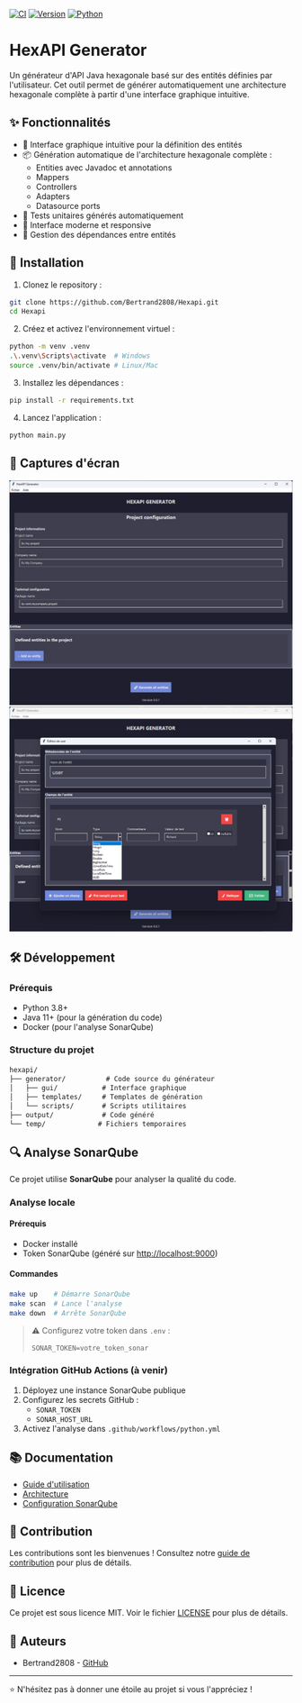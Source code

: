 [![CI](https://github.com/Bertrand2808/Hexapi/actions/workflows/python.yml/badge.svg)](https://github.com/Bertrand2808/Hexapi/actions/workflows/python.yml)
[![Version](https://img.shields.io/badge/version-0.0.1-blue.svg)](https://github.com/Bertrand2808/Hexapi)
[![Python](https://img.shields.io/badge/python-3.8%2B-blue)](https://www.python.org/downloads/)

# HexAPI Generator

Un générateur d'API Java hexagonale basé sur des entités définies par l'utilisateur. Cet outil permet de générer automatiquement une architecture hexagonale complète à partir d'une interface graphique intuitive.

## ✨ Fonctionnalités

- 🎯 Interface graphique intuitive pour la définition des entités
- 📦 Génération automatique de l'architecture hexagonale complète :
  - Entities avec Javadoc et annotations
  - Mappers
  - Controllers
  - Adapters
  - Datasource ports
- 🧪 Tests unitaires générés automatiquement
- 🎨 Interface moderne et responsive
- 🔄 Gestion des dépendances entre entités

## 🚀 Installation

1. Clonez le repository :

```bash
git clone https://github.com/Bertrand2808/Hexapi.git
cd Hexapi
```

2. Créez et activez l'environnement virtuel :

```bash
python -m venv .venv
.\.venv\Scripts\activate  # Windows
source .venv/bin/activate # Linux/Mac
```

3. Installez les dépendances :

```bash
pip install -r requirements.txt
```

4. Lancez l'application :

```bash
python main.py
```

## 📸 Captures d'écran

![Interface principale](doc/img/img1.png)
![Éditeur d'entité](doc/img/img2.png)

## 🛠️ Développement

### Prérequis

- Python 3.8+
- Java 11+ (pour la génération du code)
- Docker (pour l'analyse SonarQube)

### Structure du projet

```
hexapi/
├── generator/          # Code source du générateur
│   ├── gui/           # Interface graphique
│   ├── templates/     # Templates de génération
│   └── scripts/       # Scripts utilitaires
├── output/            # Code généré
└── temp/             # Fichiers temporaires
```

## 🔍 Analyse SonarQube

Ce projet utilise **SonarQube** pour analyser la qualité du code.

### Analyse locale

#### Prérequis

- Docker installé
- Token SonarQube (généré sur [http://localhost:9000](http://localhost:9000))

#### Commandes

```bash
make up    # Démarre SonarQube
make scan  # Lance l'analyse
make down  # Arrête SonarQube
```

> ⚠️ Configurez votre token dans `.env` :
>
> ```env
> SONAR_TOKEN=votre_token_sonar
> ```

### Intégration GitHub Actions (à venir)

1. Déployez une instance SonarQube publique
2. Configurez les secrets GitHub :
   - `SONAR_TOKEN`
   - `SONAR_HOST_URL`
3. Activez l'analyse dans `.github/workflows/python.yml`

## 📚 Documentation

- [Guide d'utilisation](docs/usage.md)
- [Architecture](docs/architecture.md)
- [Configuration SonarQube](docs/sonar.md)

## 🤝 Contribution

Les contributions sont les bienvenues ! Consultez notre [guide de contribution](CONTRIBUTING.md) pour plus de détails.

## 📄 Licence

Ce projet est sous licence MIT. Voir le fichier [LICENSE](LICENSE) pour plus de détails.

## 👥 Auteurs

- Bertrand2808 - [GitHub](https://github.com/Bertrand2808)

---

⭐ N'hésitez pas à donner une étoile au projet si vous l'appréciez !
